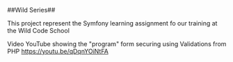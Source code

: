 ##Wild Series##

This project represent the Symfony learning assignment fo our training at the Wild Code School

Video YouTube showing the "program" form securing using Validations from PHP
https://youtu.be/qDqnYOiNtFA
